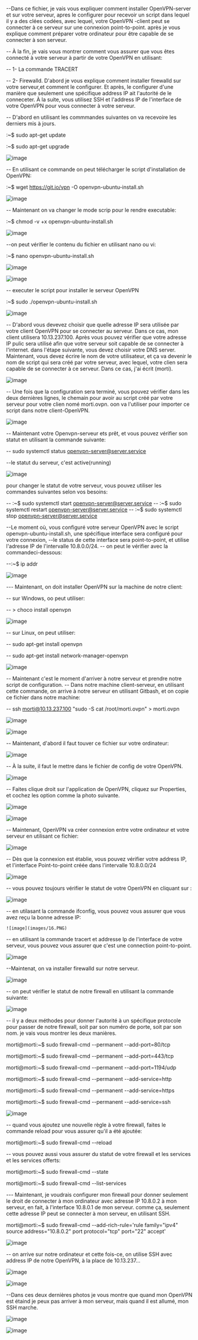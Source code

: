 

--Dans ce fichier, je vais vous expliquer comment installer OpenVPN-server et sur votre serveur, apres le configurer pour recevoir un script dans lequel il y a des clées codées, 
  avec lequel, votre OpenVPN -client peut se connecter à ce serveur sur une connexion point-to-point. après je vous explique comment préparer votre ordinateur pour être capable   de se connecter à son serveur.
 
 -- À la fin, je vais vous montrer comment vous assurer que vous êtes connecté à votre serveur à partir de votre OpenVPN en utilisant:
 
 -- 1- La commande TRACERT
 
 -- 2- Firewalld. D'abord je vous explique comment installer firewalld sur votre serveur,et comment le configurer. Et après, le configurer d'une manière que seulement une           spécifique address IP ait l'autorité de le conneceter. À la suite, vous utilisez SSH et l'address IP de l'interface de votre OpenVPN pour vous connecter à votre serveur.
 


 -- D'abord en utilisant les commmandes suivantes on va recevoire les derniers mis à jours.
 
 :~$ sudo apt-get update
 
 :~$ sudo apt-get upgrade
 
 ![image](images/22.PNG)
 




-- En utilisant ce commande on peut télécharger le script d'installation de OpenVPN:


:~$ wget https://git.io/vpn -O openvpn-ubuntu-install.sh



![image](images/1.PNG)



-- Maintenant on va changer le mode scrip pour le rendre executable: 



:~$ chmod -v +x openvpn-ubuntu-install.sh


![image](images/2.PNG)



--on peut vérifier le contenu du fichier en utilisant nano ou vi: 


:~$ nano openvpn-ubuntu-install.sh


![image](images/3.1.PNG)



![image](images/3.PNG)



-- executer le script pour installer le serveur OpenVPN 


:~$ sudo ./openvpn-ubuntu-install.sh


![image](images/4.PNG)



-- D'abord vous devevez choisir que quelle adresse IP sera utilisée par votre client OpenVPN pour se connecter au serveur.
   Dans ce cas, mon client utilisera 10.13.237.100.
   Après vous pouvez vérifier que votre adresse IP pulic sera utilisé afin que votre serveur soit capable de se connecter à l'internet.
   dans l'étape suivante, vous devez choisir votre DNS server.
   Maintenant, vous devez écrire le nom de votre utilisateur, et ça va devenir le nom de script qui sera créé par votre serveur, avec lequel, votre clien      sera capable de se connecter à ce serveur. Dans ce cas, j'ai écrit (morti).
   
   
   
![image](images/5.PNG)


  -- Une fois que la configuration sera terminé, vous pouvez vérifier dans les deux dernières lignes, le chemain pour avoir au script créé par votre serveur      pour votre clien nomé morti.ovpn. oon va l'utiliser pour importer ce script dans notre client-OpenVPN.
  
  
  
 ![image](images/6.PNG)
  
-- Maintenant votre Openvpn-serveur ets prêt, et vous pouvez vérifier son statut en utilisant la commande suivante:
  
-- sudo systemctl status openvpn-server@server.service

--le statut du serveur, c'est active(running) 

![image](images/7.PNG)



pour changer le statut de votre serveur, vous pouvez utiliser les commandes suivantes selon vos besoins:



 --  :~$ sudo systemctl start openvpn-server@server.service
 --  :~$ sudo systemctl restart openvpn-server@server.service
 -- :~$ sudo systemctl stop openvpn-server@server.service
 
 

--Le moment où, vous configuré votre serveur OpenVPN avec le script openvpn-ubuntu-install.sh, une spécifique interface sera configuré pour votre connexion,
--le status de cette interface sera point-to-point, et utilise l'adresse IP de l'intervalle 10.8.0.0/24.
-- on peut le vérifier avec la commandeci-dessous:

--:~$ ip addr

![image](images/8.PNG)



--- Maintenant, on doit installer OpenVPN sur la machine de notre client:

-- sur Windows, oo peut utiliser:

-- > choco install openvpn 


![image](images/21.PNG)



-- sur Linux, on peut utiliser:

-- sudo apt-get install openvpn

-- sudo apt-get install network-manager-openvpn



![image](images/100.PNG)


-- Maintenant c'est le moment d'arriver à notre serveur et prendre notre script de configuration.
-- Dans notre machine client-serveur, en utilisant cette commande, on arrive à notre serveur en utilisant Gitbash, et on copie ce fichier dans notre machine:

 -- ssh morti@10.13.237.100 "sudo -S cat /root/morti.ovpn" > morti.ovpn
 
 ![image](images/9.PNG)
 
 
 ![image](images/10.PNG)
 
 
 
 -- Maintenant, d'abord il faut touver ce fichier sur votre ordinateur:
 
 
 ![image](images/11.PNG)
 
 
 -- À la suite, il faut le mettre dans le fichier de config de votre OpenVPN.
 
 
 
  ![image](images/12.PNG)
  
  
 
 -- Faites clique droit sur l'application de OpenVPN, cliquez sur Properties, et cochez les option comme la photo suivante.
   
   
   
   ![image](images/13.PNG)
   
   
   ![image](images/14.PNG) 
   
   
 -- Maintenant, OpenVPN va créer connexion entre votre ordinateur et votre serveur en utilisant ce fichier: 
 
 
  ![image](images/15.PNG)
  
  
  -- Dès que la connexion est établie, vous pouvez vérifier votre address IP, et l'interface Point-to-point créée dans l'intervalle 10.8.0.0/24
  
  
   ![image](images/17.PNG)
   
 
 -- vous pouvez toujours vérifier le statut de votre OpenVPN en cliquant sur :
 
 
   ![image](images/19.PNG)
 
 
 -- en utilasant la commande ifconfig, vous pouvez vous assurer que vous avez reçu la bonne adresse IP:  
 
 
    ![image](images/16.PNG)
 
 
 -- en utilisant la commande tracert et addresse Ip de l'interface de votre serveur, vous pouvez vous assurer que c'est une connection point-to-point.
 
  ![image](images/18.PNG)
 
 
 --Maintenat, on va installer firewalld sur notre serveur.
 
 ![image](images/24.PNG)
 
 
 -- on peut vérifier le statut de notre firewall en utilisant la commande suivante:
 
  ![image](images/26.PNG)
 
 
 -- il y a deux méthodes pour donner l'autorité à un spécifique protocole pour passer de notre firewall, soit par son numéro de porte, soit par son nom. je vais vous montrer
     les deux manières. 
     
     
  morti@morti:~$ sudo firewall-cmd --permanent --add-port=80/tcp
  
  morti@morti:~$ sudo firewall-cmd --permanent --add-port=443/tcp

  morti@morti:~$ sudo firewall-cmd --permanent --add-port=1194/udp
  
  
  morti@morti:~$ sudo firewall-cmd --permanent --add-service=http

  morti@morti:~$ sudo firewall-cmd --permanent --add-service=https

  morti@morti:~$ sudo firewall-cmd --permanent --add-service=ssh

  ![image](images/27.PNG) 
  
  -- quand vous ajoutez une nouvelle règle à votre firewall, faites le commande reload pour vous assurer qu'il a été ajoutée:
  
  morti@morti:~$ sudo firewall-cmd --reload

  -- vous pouvez aussi vous assurer du statut de votre firewall et les services et les services offerts:
  
 morti@morti:~$ sudo firewall-cmd --state
 
 morti@morti:~$ sudo firewall-cmd --list-services

 
 
 --- Maintenant, je voudrais configurer mon firewall pour donner seulement le droit de connecter à mon ordinateur avec adresse IP 10.8.0.2 à mon serveur, en fait, à l'interface      10.8.0.1 de mon serveur. comme ça, seulement cette adresse IP peut se connecter à mon serveur, en utilisant SSH.

 morti@morti:~$ sudo firewall-cmd --add-rich-rule='rule family="ipv4" source address="10.8.0.2" port protocol="tcp" port="22" accept'

   ![image](images/29.PNG)
   
   -- on arrive sur notre ordinateur et cette fois-ce, on utilise SSH avec address IP de notre OpenVPN, à la place de 10.13.237...
   
   ![image](images/30.PNG)
   
   ![image](images/31.PNG)
   
   --Dans ces deux dernières photos je vous montre que quand mon OpenVPN est étaind je peux pas arriver à mon serveur, mais quand il est allumé, mon SSH marche.
   
   
   ![image](images/32.PNG)
   
   
   ![image](images/33.PNG)
   
   
